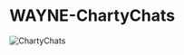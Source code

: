 # WAYNE-ChartyChats

![ChartyChats](https://github.com/user-attachments/assets/04df2bc3-5563-445c-b7ef-a0b34a6afe18)

